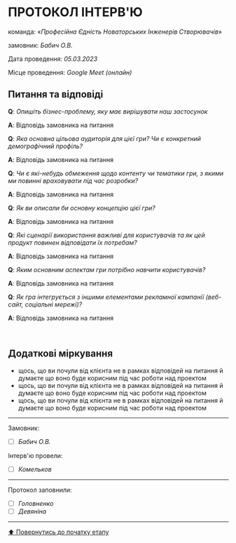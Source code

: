 # ПРОТОКОЛ ІНТЕРВ'Ю

команда: «*Професійна Єдність Новаторських Інженерів Створювачів*»

замовник:  *Бабич О.В.*

Дата проведення: *05.03.2023*

Місце проведення: *Google Meet (онлайн)*

## Питання та відповіді

**Q**: *Опишіть бізнес-проблему, яку має вирішувати наш застосунок*

**A**: Відповідь замовника на питання 

**Q**: *Яка основна цільова аудиторія для цієї гри? Чи є конкретний демографічний профіль?*

**A**: Відповідь замовника на питання 

**Q**: *Чи є які-небудь обмеження щодо контенту чи тематики гри, з якими ми повинні враховувати під час розробки?*

**A**: Відповідь замовника на питання 

**Q**: *Як ви описали би основну концепцію цієї гри?*

**A**: Відповідь замовника на питання 

**Q**: *Які сценарії використання важливі для користувачів та як цей продукт повинен відповідати їх потребам?*

**A**: Відповідь замовника на питання 

**Q**: *Яким основним аспектам гри потрібно навчити користувачів?*

**A**: Відповідь замовника на питання 

**Q**: *Як гра інтегрується з іншими елементами рекламної кампанії (веб-сайт, соціальні мережі)?*

**A**: Відповідь замовника на питання 

<br>

## Додаткові міркування
* щось, що ви почули від клієнта не в рамках відповідей на питання й думаєте що воно буде корисним під час роботи над проектом
* щось, що ви почули від клієнта не в рамках відповідей на питання й думаєте що воно буде корисним під час роботи над проектом
* щось, що ви почули від клієнта не в рамках відповідей на питання й думаєте що воно буде корисним під час роботи над проектом

---
Замовник: 		
- [ ] *Бабич О.В.*

Інтерв'ю провели:			

- [ ] *Комельков*

---

Протокол заповнили:

- [ ] *Головненко*
- [ ] *Девяніна*
---

[:arrow_up: Повернутись до початку етапу](/docs/1.Envisioning/README.md)
